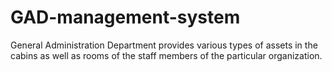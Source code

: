 # GAD-management-system
General Administration Department provides various types of assets in the cabins as well as rooms of the staff members of the particular organization.
